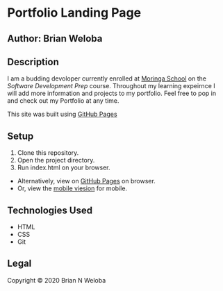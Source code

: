# Portfolio Landing Page

## **Author**: Brian Weloba

## Description

I am a budding devoloper currently enrolled at [Moringa School](https://moringaschool.com/) on the *Software Development Prep* course. Throughout my learning expeirnce I will add more information and projects to my portfolio.
 Feel free to pop in and check out my Portfolio at any time.

 This site was built using [GitHub Pages](htps://pages.github.com/)

## Setup

 1. Clone this repository.
 2. Open the project directory.
 3. Run index.html on your browser.

- Alternatively, view on [GitHub Pages](https://brian-weloba.github.io/Portfolio-landing-page/) on browser.
- Or, view the [mobile viesion](https://brian-weloba-portfolio-mobile.netlify.app/) for mobile.

## Technologies Used

- HTML
- CSS
- Git

## Legal

 Copyright &copy; 2020 Brian N Weloba
